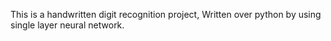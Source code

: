 This is a handwritten digit recognition project, Written over python by using single layer neural network.
